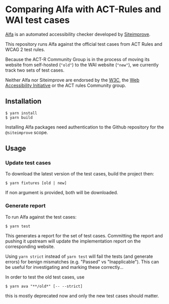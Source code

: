 # Comparing Alfa with ACT-Rules and WAI test cases

[Alfa](https://github.com/Siteimprove/alfa) is an automated accessibility checker developed by [Siteimprove](https://www.siteimprove.com/). 

This repository runs Alfa against the official test cases from ACT Rules and WCAG 2 test rules.

Because the ACT-R Community Group is in the process of moving its website from self-hosted (`"old"`) to the WAI website (`"new"`), we currently track two sets of test cases. 

Neither Alfa nor Siteimprove are endorsed by the [W3C](https://www.w3.org/), the [Web Accessibility Initiative](https://www.w3.org/WAI/) or the ACT rules Community group.

## Installation

```shell
$ yarn install
$ yarn build
```

Installing Alfa packages need authentication to the Github repository for the `@siteimprove` scope.

## Usage

### Update test cases

To download the latest version of the test cases, build the project then:

```shell
$ yarn fixtures [old | new]
```

If non argument is provided, both will be downloaded.

### Generate report

To run Alfa against the test cases:

```shell
$ yarn test
```

This generates a report for the set of test cases. Committing the report and pushing it upstream will update the implementation report on the corresponding website.

Using `yarn strict` instead of `yarn test` will fail the tests (and generate errors) for benign mismatches (e.g. "Passed" vs "Inapplicable"). This can be useful for investigating and marking these correctly…

In order to test the old test cases, use

```shell
$ yarn ava "**/old*" [-- --strict]
```

this is mostly deprecated now and only the new test cases should matter.